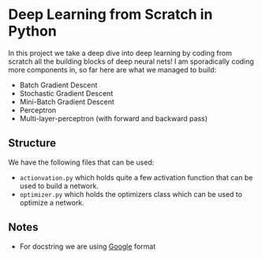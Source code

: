 # Deep Learning from Scratch in Python
In this project we take a deep dive into deep learning by coding from scratch all the building blocks of deep neural nets!
I am sporadically coding more components in, so far here are what we managed to build:
- Batch Gradient Descent
- Stochastic Gradient Descent
- Mini-Batch Gradient Descent
- Perceptron
- Multi-layer-perceptron (with forward and backward pass)


## Structure
We have the following files that can be used:
- `actionvation.py` which holds quite a few activation function that can be used to build a network.
- `optimizer.py` which holds the optimizers class which can be used to optimize a network.

## Notes
- For docstring we are using [Google](https://github.com/google/styleguide/blob/gh-pages/pyguide.md#38-comments-and-docstrings) format